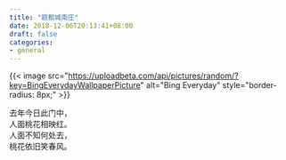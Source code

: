 ```yaml
---
title: "题都城南庄"
date: 2018-12-06T20:13:41+08:00
draft: false
categories:
- general
---
```


{{< image src="https://uploadbeta.com/api/pictures/random/?key=BingEverydayWallpaperPicture" alt="Bing Everyday" style="border-radius: 8px;" >}}

去年今日此门中，  
人面桃花相映红。  
人面不知何处去，  
桃花依旧笑春风。  
